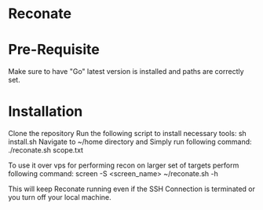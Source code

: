 # Reconate

# Pre-Requisite
Make sure to have "Go" latest version is installed and paths are correctly set.

# Installation
Clone the repository
Run the following script to install necessary tools: sh install.sh
Navigate to ~/home directory and Simply run following command:
./reconate.sh scope.txt

To use it over vps for performing recon on larger set of targets perform following command:
screen -S <screen_name> ~/reconate.sh -h

This will keep Reconate running even if the SSH Connection is terminated or you turn off your local machine.
